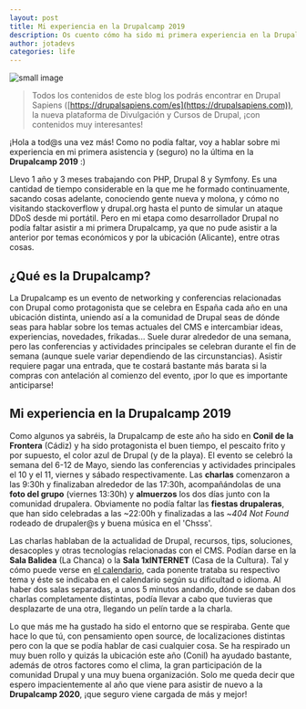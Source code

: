 ```yaml
---
layout: post
title: Mi experiencia en la Drupalcamp 2019
description: Os cuento cómo ha sido mi primera experiencia en la Drupalcamp 2019 celebrada en Conil (Cádiz)
author: jotadevs
categories: life
---
```


![small image]({{site.baseurl}}/images/drupalcamp2019.jpg)



> Todos los contenidos de este blog los podrás encontrar en Drupal Sapiens ([https://drupalsapiens.com/es](https://drupalsapiens.com)), la nueva plataforma de Divulgación y Cursos de Drupal, ¡con contenidos muy interesantes!

¡Hola a tod@s una vez más! Como no podía faltar, voy a hablar sobre mi experiencia en mi primera asistencia y (seguro) no la última en la **Drupalcamp 2019** :)

Llevo 1 año y 3 meses trabajando con PHP, Drupal 8 y Symfony. Es una cantidad de tiempo considerable en la que me he formado continuamente, sacando cosas adelante, conociendo gente nueva y molona, y cómo no visitando stackoverflow y drupal.org hasta el punto de simular un ataque DDoS desde mi portátil. Pero en mi etapa como desarrollador Drupal no podía faltar asistir a mi primera Drupalcamp, ya que no pude asistir a la anterior por temas económicos y por la ubicación (Alicante), entre otras cosas.

## ¿Qué es la Drupalcamp?

La Drupalcamp es un evento de networking y conferencias relacionadas con Drupal como protagonista que se celebra en España cada año en una ubicación distinta, uniendo así a la comunidad de Drupal seas de dónde seas para hablar sobre los temas actuales del CMS e intercambiar ideas, experiencias, novedades, frikadas... Suele durar alrededor de una semana, pero las conferencias y actividades principales se celebran durante el fin de semana (aunque suele variar dependiendo de las circunstancias).
Asistir requiere pagar una entrada, que te costará bastante más barata si la compras con antelación al comienzo del evento, ¡por lo que es importante anticiparse!

## Mi experiencia en la Drupalcamp 2019

Como algunos ya sabréis, la Drupalcamp de este año ha sido en **Conil de la Frontera** (Cádiz) y ha sido protagonista el buen tiempo, el pescaito frito y por supuesto, el color azul de Drupal (y de la playa). El evento se celebró la semana del 6-12 de Mayo, siendo las conferencias y actividades principales el 10 y el 11, viernes y sábado respectivamente. Las **charlas** comenzaron a las 9:30h y finalizaban alrededor de las 17:30h, acompañándolas de una **foto del grupo** (viernes 13:30h) y **almuerzos** los dos días junto con la comunidad drupalera. Obviamente no podía faltar las **fiestas drupaleras**, que han sido celebradas a las ~22:00h y finalizadas a las ~*404 Not Found* rodeado de drupaler@s y buena música en el 'Chsss'. 

Las charlas hablaban de la actualidad de Drupal, recursos, tips, soluciones, desacoples y otras tecnologías relacionadas con el CMS. Podían darse en la **Sala Balidea** (La Chanca) o la **Sala 1xINTERNET**  (Casa de la Cultura). Tal y cómo puede verse en [el calendario](https://2019.drupalcamp.es/es/schedule), cada ponente trataba su respectivo tema y éste se indicaba en el calendario según su dificultad o idioma. Al haber dos salas separadas, a unos 5 minutos andando, dónde se daban dos charlas completamente distintas, podía llevar a cabo que tuvieras que desplazarte de una otra, llegando un pelín tarde a la charla. 

Lo que más me ha gustado ha sido el entorno que se respiraba. Gente que hace lo que tú, con pensamiento open source, de localizaciones distintas pero con la que se podía hablar de casi cualquier cosa. Se ha respirado un muy buen rollo y quizás la ubicación este año (Conil) ha ayudado bastante, además de otros factores como el clima, la gran participación de la comunidad Drupal y una muy buena organización.
Solo me queda decir que espero impacientemente al año que viene para asistir de nuevo a la **Drupalcamp 2020**, ¡que seguro viene cargada de más y mejor!